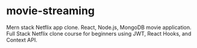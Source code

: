 # movie-streaming
 Mern stack Netflix app clone. React, Node.js, MongoDB movie application. Full Stack Netflix clone course for beginners using JWT, React Hooks, and Context API.
